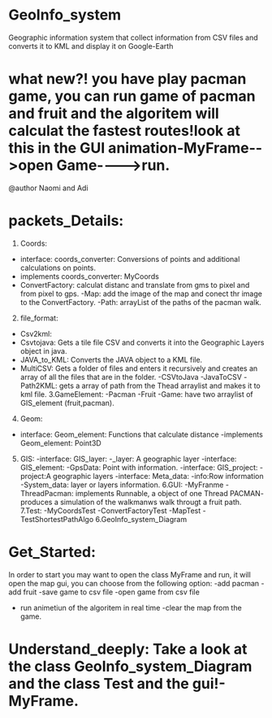# GeoInfo_system
Geographic information system that collect information from CSV files and converts it to KML and display it on Google-Earth
# what new?! you have play pacman game, you can run game of pacman and fruit and the algoritem will calculat the fastest routes!look at this in the GUI animation-MyFrame-->open Game---->run.
 @author Naomi and Adi
# packets_Details:
1. Coords:
- interface: coords_converter: Conversions of points and additional calculations on points.
- implements coords_converter: MyCoords
- ConvertFactory: calculat distanc and translate from gms to pixel and from pixel to gps.
-Map: add the image of the map and conect thr image to the ConvertFactory.
-Path: arrayList of the paths of the pacman walk.
2. file_format:
- Csv2kml:
- Csvtojava: Gets a tile file CSV and converts it into the Geographic Layers object in java.
- JAVA_to_KML: Converts the JAVA object to a KML file.
- MultiCSV: Gets a folder of files and enters it recursively and creates an array of all the files that are in the folder.
-CSVtoJava
-JavaToCSV
-Path2KML: gets a array of path from the Thead arraylist and makes it to kml file.
3.GameElement:
-Pacman
-Fruit
-Game: have two arraylist of GIS_element (fruit,pacman).
4. Geom:
- interface: Geom_element: Functions that calculate distance
-implements  Geom_element: Point3D
5. GIS:
-interface: GIS_layer:
-_layer: A geographic layer
-interface: GIS_element:
-GpsData: Point with information.
-interface: GIS_project:
-project:A geographic layers
-interface: Meta_data:
-info:Row information
-System_data: layer or layers information.
6.GUI:
-MyFranme
-ThreadPacman: implements Runnable, a object of one Thread PACMAN- produces a simulation of the walkmanws walk througt a fruit path.
7.Test:
-MyCoordsTest
-ConvertFactoryTest
-MapTest
-TestShortestPathAlgo
6.GeoInfo_system_Diagram

# Get_Started:
In order to start you may want to open the class MyFrame and run, it will open the map gui, you can choose from the following option:
-add pacman
-add fruit
-save game to csv file
-open game from csv file
- run animetiun of the algoritem in real time
-clear the map from the game.

# Understand_deeply: Take a look at the  class GeoInfo_system_Diagram and the class Test and the gui!-MyFrame.

